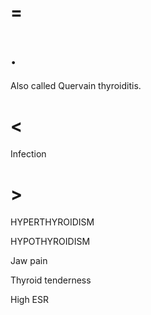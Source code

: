 # =

# .

Also called Quervain thyroiditis.

# <

Infection

# >

HYPERTHYROIDISM

HYPOTHYROIDISM

Jaw pain

Thyroid tenderness

High ESR
